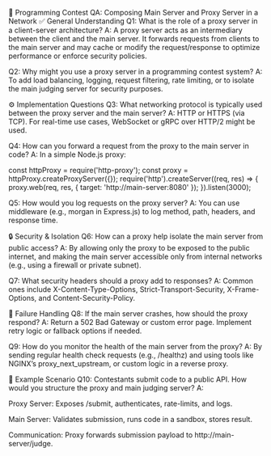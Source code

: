 🧠 Programming Contest QA: Composing Main Server and Proxy Server in a Network
✅ General Understanding
Q1: What is the role of a proxy server in a client-server architecture?
A: A proxy server acts as an intermediary between the client and the main server. It forwards requests from clients to the main server and may cache or modify the request/response to optimize performance or enforce security policies.

Q2: Why might you use a proxy server in a programming contest system?
A: To add load balancing, logging, request filtering, rate limiting, or to isolate the main judging server for security purposes.

⚙️ Implementation Questions
Q3: What networking protocol is typically used between the proxy server and the main server?
A: HTTP or HTTPS (via TCP). For real-time use cases, WebSocket or gRPC over HTTP/2 might be used.

Q4: How can you forward a request from the proxy to the main server in code?
A: In a simple Node.js proxy:

const httpProxy = require('http-proxy');
const proxy = httpProxy.createProxyServer({});
require('http').createServer((req, res) => {
  proxy.web(req, res, { target: 'http://main-server:8080' });
}).listen(3000);

Q5: How would you log requests on the proxy server?
A: You can use middleware (e.g., morgan in Express.js) to log method, path, headers, and response time.

🔒 Security & Isolation
Q6: How can a proxy help isolate the main server from public access?
A: By allowing only the proxy to be exposed to the public internet, and making the main server accessible only from internal networks (e.g., using a firewall or private subnet).

Q7: What security headers should a proxy add to responses?
A: Common ones include X-Content-Type-Options, Strict-Transport-Security, X-Frame-Options, and Content-Security-Policy.

🧪 Failure Handling
Q8: If the main server crashes, how should the proxy respond?
A: Return a 502 Bad Gateway or custom error page. Implement retry logic or fallback options if needed.

Q9: How do you monitor the health of the main server from the proxy?
A: By sending regular health check requests (e.g., /healthz) and using tools like NGINX’s proxy_next_upstream, or custom logic in a reverse proxy.

🏁 Example Scenario
Q10: Contestants submit code to a public API. How would you structure the proxy and main judging server?
A:

Proxy Server: Exposes /submit, authenticates, rate-limits, and logs.

Main Server: Validates submission, runs code in a sandbox, stores result.

Communication: Proxy forwards submission payload to http://main-server/judge.